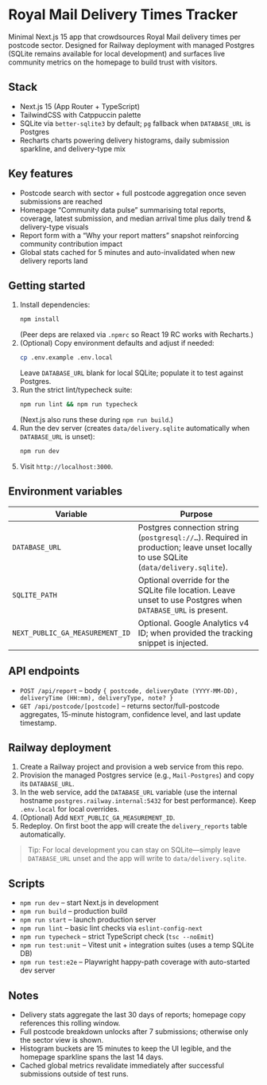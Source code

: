 # Royal Mail Delivery Times Tracker

Minimal Next.js 15 app that crowdsources Royal Mail delivery times per postcode sector. Designed for Railway deployment with managed Postgres (SQLite remains available for local development) and surfaces live community metrics on the homepage to build trust with visitors.

## Stack
- Next.js 15 (App Router + TypeScript)
- TailwindCSS with Catppuccin palette
- SQLite via `better-sqlite3` by default; `pg` fallback when `DATABASE_URL` is Postgres
- Recharts charts powering delivery histograms, daily submission sparkline, and delivery-type mix

## Key features
- Postcode search with sector + full postcode aggregation once seven submissions are reached
- Homepage “Community data pulse” summarising total reports, coverage, latest submission, and median arrival time plus daily trend & delivery-type visuals
- Report form with a “Why your report matters” snapshot reinforcing community contribution impact
- Global stats cached for 5 minutes and auto-invalidated when new delivery reports land

## Getting started
1. Install dependencies:
   ```bash
   npm install
   ```
   (Peer deps are relaxed via `.npmrc` so React 19 RC works with Recharts.)
2. (Optional) Copy environment defaults and adjust if needed:
   ```bash
   cp .env.example .env.local
   ```
   Leave `DATABASE_URL` blank for local SQLite; populate it to test against Postgres.
3. Run the strict lint/typecheck suite:
   ```bash
   npm run lint && npm run typecheck
   ```
   (Next.js also runs these during `npm run build`.)
4. Run the dev server (creates `data/delivery.sqlite` automatically when `DATABASE_URL` is unset):
   ```bash
   npm run dev
   ```
5. Visit `http://localhost:3000`.

## Environment variables
| Variable | Purpose |
| --- | --- |
| `DATABASE_URL` | Postgres connection string (`postgresql://…`). Required in production; leave unset locally to use SQLite (`data/delivery.sqlite`). |
| `SQLITE_PATH` | Optional override for the SQLite file location. Leave unset to use Postgres when `DATABASE_URL` is present. |
| `NEXT_PUBLIC_GA_MEASUREMENT_ID` | Optional. Google Analytics v4 ID; when provided the tracking snippet is injected. |

## API endpoints
- `POST /api/report` – body `{ postcode, deliveryDate (YYYY-MM-DD), deliveryTime (HH:mm), deliveryType, note? }`
- `GET /api/postcode/[postcode]` – returns sector/full-postcode aggregates, 15-minute histogram, confidence level, and last update timestamp.

## Railway deployment
1. Create a Railway project and provision a web service from this repo.
2. Provision the managed Postgres service (e.g., `Mail-Postgres`) and copy its `DATABASE_URL`.
3. In the web service, add the `DATABASE_URL` variable (use the internal hostname `postgres.railway.internal:5432` for best performance). Keep `.env.local` for local overrides.
4. (Optional) Add `NEXT_PUBLIC_GA_MEASUREMENT_ID`.
5. Redeploy. On first boot the app will create the `delivery_reports` table automatically.

> Tip: For local development you can stay on SQLite—simply leave `DATABASE_URL` unset and the app will write to `data/delivery.sqlite`.

## Scripts
- `npm run dev` – start Next.js in development
- `npm run build` – production build
- `npm run start` – launch production server
- `npm run lint` – basic lint checks via `eslint-config-next`
- `npm run typecheck` – strict TypeScript check (`tsc --noEmit`)
- `npm run test:unit` – Vitest unit + integration suites (uses a temp SQLite DB)
- `npm run test:e2e` – Playwright happy-path coverage with auto-started dev server

## Notes
- Delivery stats aggregate the last 30 days of reports; homepage copy references this rolling window.
- Full postcode breakdown unlocks after 7 submissions; otherwise only the sector view is shown.
- Histogram buckets are 15 minutes to keep the UI legible, and the homepage sparkline spans the last 14 days.
- Cached global metrics revalidate immediately after successful submissions outside of test runs.
